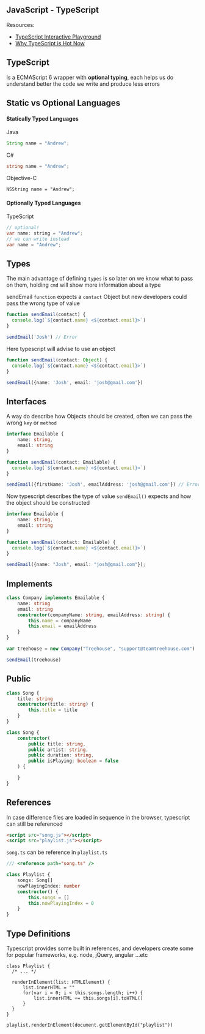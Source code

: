 ## JavaScript - TypeScript

Resources:
- [TypeScript Interactive Playground](http://www.typescriptlang.org/Playground)
- [Why TypeScript is Hot Now](http://blog.teamtreehouse.com/typescript-hot-now-looking-forward)

## TypeScript
Is a ECMAScript 6 wrapper with **optional typing**, each helps us do understand better the code we write and produce less errors

## Static vs Optional Languages


#### Statically Typed Languages

Java
```java
String name = "Andrew";
```
C#
```cs
string name = "Andrew";
```
Objective-C
```objc
NSString name = "Andrew";
```

#### Optionally Typed Languages

TypeScript
```java
// optional!
var name: string = "Andrew";
// we can write instead
var name = "Andrew";
```

## Types
The main advantage of defining `types` is so later on we know what to pass on them, holding `cmd` will show more information about a type

sendEmail `function` expects a `contact` Object but new developers could pass the wrong type of value
```js
function sendEmail(contact) {
  console.log(`${contact.name} <${contact.email}>`)
}

sendEmail('Josh') // Error
```

Here typescript will advise to use an object
```ts
function sendEmail(contact: Object) {
  console.log(`${contact.name} <${contact.email}>`)
}

sendEmail({name: 'Josh', email: 'josh@gmail.com'})
```


## Interfaces
A way do describe how Objects should be created, often we can pass the wrong `key` or `method`

```ts
interface Emailable {
    name: string,
    email: string
}

function sendEmail(contact: Emailable) {
  console.log(`${contact.name} <${contact.email}>`)
}

sendEmail({firstName: 'Josh', emailAddress: 'josh@gmail.com'}) // Error
```

Now typescript describes the type of value `sendEmail()` expects and how the object should be constructed
```ts
interface Emailable {
    name: string,
    email: string
}

function sendEmail(contact: Emailable) {
  console.log(`${contact.name} <${contact.email}>`)
}

sendEmail({name: "Josh", email: "josh@gmail.com"});
```

## Implements <!-- TODO: not sure what's it for... -->

```ts
class Company implements Emailable {
    name: string
    email: string
    constructor(companyName: string, emailAddress: string) {
        this.name = companyName
        this.email = emailAddress
    }
}

var treehouse = new Company("Treehouse", "support@teamtreehouse.com")

sendEmail(treehouse)
```


## Public

```ts
class Song {
    title: string
    constructor(title: string) {
        this.title = title
    }
}
```

```ts
class Song {
    constructor(
        public title: string,
        public artist: string,
        public duration: string,
        public isPlaying: boolean = false
    ) {

    }
}
```


## References
In case difference files are loaded in sequence in the browser, typescript can still be referenced

```html
<script src="song.js"></script>
<script src="playlist.js"></script>
```

`song.ts` can be reference in `playlist.ts`

```ts
/// <reference path="song.ts" />

class Playlist {
    songs: Song[]
    nowPlayingIndex: number
    constructor() {
        this.songs = []
        this.nowPlayingIndex = 0
    }
}
```


## Type Definitions
Typescript provides some built in references, and developers create some for popular frameworks, e.g. node, jQuery, angular ...etc

```
class Playlist {
  /* ... */

  renderInElement(list: HTMLElement) {
      list.innerHTML = ""
      for(var i = 0; i < this.songs.length; i++) {
          list.innerHTML += this.songs[i].toHTML()
      }
  }
}

playlist.renderInElement(document.getElementById("playlist"))
```
